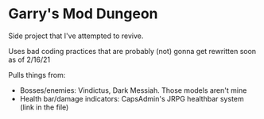 # Garry's Mod Dungeon

Side project that I've attempted to revive.

Uses bad coding practices that are probably (not) gonna get rewritten soon as of 2/16/21

Pulls things from:
- Bosses/enemies: Vindictus, Dark Messiah. Those models aren't mine
- Health bar/damage indicators: CapsAdmin's JRPG healthbar system (link in the file)